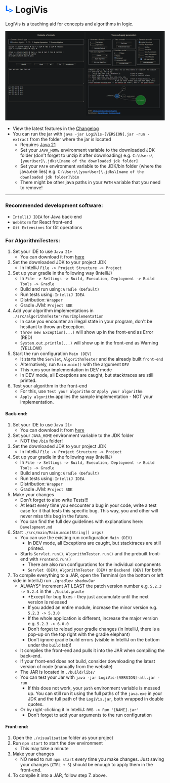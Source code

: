 # <img src="https://github.com/danielbinder/LogiVis/blob/main/visualisation/public/LogiVis.png" alt="LogiVis Logo" width="25" height="25">  LogiVis
LogiVis is a teaching aid for concepts and algorithms in logic.

<img src="https://github.com/danielbinder/LogiVis/blob/main/screenshot.png" alt="LogiVis screenshot">

* View the latest features in the <a href='https://github.com/danielbinder/LogiVis/blob/main/Changelog.md'>Changelog</a>
* You can run the jar with `java -jar LogiVis-[VERSION].jar -run -extract` from the folder where the jar is located
   * Requires <a href='https://aws.amazon.com/corretto/'>Java 21</a>
   * Set your `JAVA_HOME` environment variable to the downloaded JDK folder (don't forget to unzip it after downloading) e.g. `C:\Users\[yourUser]\.jdks\[name of the downloaded jdk folder]`
   * Set your `PATH` environment variable to the JDK/bin folder (where the java.exe lies) e.g. `C:\Users\[yourUser]\.jdks\[name of the downloaded jdk folder]\bin`
   * There might be other java paths in your `PATH` variable that you need to remove!
---
### Recommended development software:
- `IntelliJ IDEA` for Java back-end
- `WebStorm` for React front-end
- `Git Extensions` for Git operations
### For AlgorithmTesters:
1) Set your IDE to use `Java 21+`
   - You can download it from <a href='https://aws.amazon.com/corretto/'>here</a>
2) Set the downloaded JDK to your project JDK
   - In IntelliJ `File -> Project Structure -> Project`
3) Set up your gradle in the following way (IntelliJ)
   - In `File -> Settings -> Build, Execution, Deployment -> Build Tools -> Gradle`
   - Build and run using: `Gradle (Default)`
   - Run tests using: `IntelliJ IDEA`
   - Distribution: `Wrapper`
   - Gradle JVM: `Project SDK`
4) Add your algorithm implementations in `./src/algorithmTester/YourImplementation`
   - In case you encounter an illegal state in your program, don't be hesitant to throw an Exception.
   - `throw new Exception(...)` will show up in the front-end as Error (RED)
   - `System.out.println(...)` will show up in the front-end as Warning (YELLOW)
5) Start the run configuration `Main (DEV)`
   - It starts the `Servlet`, `AlgorithmTester` and the already built `front-end`
   - Alternatively, run `Main.main()` with the argument `DEV`
   - This runs your implementation in DEV mode
   - In DEV mode, all Exceptions are caught, but stacktraces are still printed.
6) Test your algorithm in the front-end
   - For this, use `Test your algorithm` or `Apply your algorithm`
   - `Apply algorithm` applies the sample implementation - NOT your implementation.
#### Back-end:
1) Set your IDE to use `Java 21+`
   - You can download it from <a href='https://aws.amazon.com/corretto/'>here</a>
2) Set your `JAVA_HOME` environment variable to the JDK folder
   - NOT the `/bin` folder!
3) Set the downloaded JDK to your project JDK
   - In IntelliJ `File -> Project Structure -> Project`
4) Set up your gradle in the following way (IntelliJ)
   - In `File -> Settings -> Build, Execution, Deployment -> Build Tools -> Gradle`
   - Build and run using: `Gradle (Default)`
   - Run tests using: `IntelliJ IDEA`
   - Distribution: `Wrapper`
   - Gradle JVM: `Project SDK`
5) Make your changes
   - Don't forget to also write Tests!!!
   - At least every time you encounter a bug in your code, write a test case for it that tests this specific bug. This way, you and other will never miss this bug in the future.
   - You can find the full dev guidelines  with explanations here: `Development.md`
6) Start `./src/main/Main.main(String[] args)`
   - You can use the existing run configuration `Main (DEV)`
     - In DEV mode, all Exceptions are caught, but stacktraces are still printed.
   - Starts `Servlet.run()`, `AlgorithmTester.run()` and the prebuilt front-end with `Frontend.run()`
     - There are also run configurations for the individual components
     - `Servlet (DEV)`, `AlgorithmTester (DEV)` or `Backend (DEV)` for both
7) To compile everything to a JAR, open the Terminal (on the bottom or left side in IntelliJ) run `./gradlew shadowJar`
   - ALWAYS* increment AT LEAST the patch version number e.g. `5.2.3 -> 5.2.4` in the `./build.gradle`
     - *Except for bug fixes - they just accumulate until the next version is released
     - If you added an entire module, increase the minor version e.g. `5.2.3 -> 5.3.0`
     - If the whole application is different, increase the major version e.g. `5.2.3 -> 6.0.0`
     - Don't forget to reload your gradle changes (in IntelliJ, there is a pop-up on the top right with the gradle elephant)
     - Don't ignore gradle build errors (visible in IntelliJ on the bottom under the `build` tab)!
   - It compiles the front-end and pulls it into the JAR when compiling the back-end.
   - If your front-end does not build, consider downloading the latest version of node (manually from the website)
   - The JAR is located in `./build/libs/`
   - You can test your Jar with `java -jar LogiVis-[VERSION]-all.jar -run`
     - If this does not work, your `path` environment variable is messed up. You can still run it using the full paths of the `java.exe` in your JDK and the full path of the `LogiVis.jar`, both wrapped in double quotes.
   - Or by right-clicking it in IntelliJ: `RMB -> Run '[NAME].jar'`
     - Don't forget to add your arguments to the run configuration
#### Front-end:
1) Open the `./visualisation` folder as your project
2) Run `npm start` to start the dev environment
    - This may take a minute
3) Make your changes
    - NO need to run `npm start` every time you make changes. Just saving your changes (`CTRL + S`) should be enough to apply them in the front-end.
4) To compile it into a JAR, follow step 7. above.
